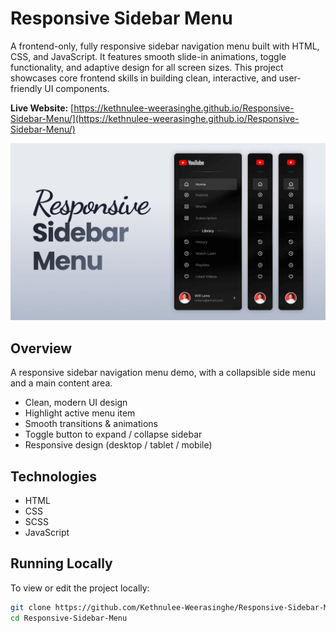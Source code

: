 # Responsive Sidebar Menu

A frontend-only, fully responsive sidebar navigation menu built with HTML, CSS, and JavaScript. It features smooth slide-in animations, toggle functionality, and adaptive design for all screen sizes. This project showcases core frontend skills in building clean, interactive, and user-friendly UI components.

**Live Website:** [https://kethnulee-weerasinghe.github.io/Responsive-Sidebar-Menu/](https://kethnulee-weerasinghe.github.io/Responsive-Sidebar-Menu/)

![Website Preview](./preview.png)

## Overview

A responsive sidebar navigation menu demo, with a collapsible side menu and a main content area.

- Clean, modern UI design
- Highlight active menu item
- Smooth transitions & animations  
- Toggle button to expand / collapse sidebar
- Responsive design (desktop / tablet / mobile)

## Technologies

- HTML
- CSS
- SCSS
- JavaScript

## Running Locally

To view or edit the project locally:

```bash
git clone https://github.com/Kethnulee-Weerasinghe/Responsive-Sidebar-Menu.git
cd Responsive-Sidebar-Menu
```
